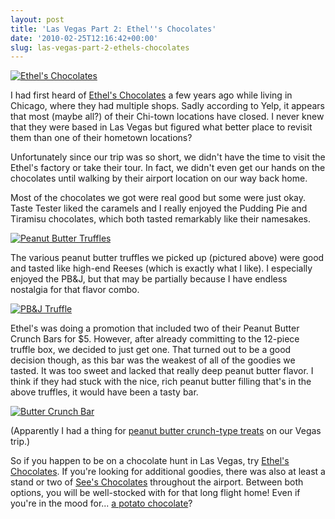 ```yaml
---
layout: post
title: 'Las Vegas Part 2: Ethel''s Chocolates'
date: '2010-02-25T12:16:42+00:00'
slug: las-vegas-part-2-ethels-chocolates
---
```

<a href="http://www.flickr.com/photos/kstar810/4370334415/"><img src="http://farm3.static.flickr.com/2708/4370334415_31d177686e.jpg" alt="Ethel's Chocolates" /></a>

I had first heard of <a href="http://www.ethelschocolate.com/">Ethel's Chocolates</a> a few years ago while living in Chicago, where they had multiple shops. Sadly according to Yelp, it appears that most (maybe all?) of their Chi-town locations have closed. I never knew that they were based in Las Vegas but figured what better place to revisit them than one of their hometown locations?

Unfortunately since our trip was so short, we didn't have the time to visit the Ethel's factory or take their tour. In fact, we didn't even get our hands on the chocolates until walking by their airport location on our way back home.

Most of the chocolates we got were real good but some were just okay. Taste Tester liked the caramels and I really enjoyed the Pudding Pie and Tiramisu chocolates, which both tasted remarkably like their namesakes. 

<a href="http://www.flickr.com/photos/kstar810/4370333049/"><img src="http://farm3.static.flickr.com/2791/4370333049_9151f468e9.jpg" alt="Peanut Butter Truffles" /></a>

The various peanut butter truffles we picked up (pictured above) were good and tasted like high-end Reeses (which is exactly what I like). I especially enjoyed the PB&J, but that may be partially because I have endless nostalgia for that flavor combo. 

<a href="http://www.flickr.com/photos/kstar810/4370333161/"><img src="http://farm5.static.flickr.com/4071/4370333161_109fa6805b.jpg" alt="PB&J Truffle" /></a>

Ethel's was doing a promotion that included two of their Peanut Butter Crunch Bars for $5. However, after already committing to the 12-piece truffle box, we decided to just get one. That turned out to be a good decision though, as this bar was the weakest of all of the goodies we tasted. It was too sweet and lacked that really deep peanut butter flavor. I think if they had stuck with the nice, rich peanut butter filling that's in the above truffles, it would have been a tasty bar. 

<a href="http://www.flickr.com/photos/kstar810/4371083784/in/photostream/"><img src="http://farm3.static.flickr.com/2759/4371083784_dd9228e1b1.jpg" alt="Butter Crunch Bar" /></a>

(Apparently I had a thing for <a href="http://www.cpbgallery.com/2010/02/19/viva-las-vegas/">peanut butter crunch-type treats</a> on our Vegas trip.)

So if you happen to be on a chocolate hunt in Las Vegas, try <a href="http://www.ethelschocolate.com/">Ethel's Chocolates</a>. If you're looking for additional goodies, there was also at least a stand or two of <a href="http://www.sees.com/">See's Chocolates</a> throughout the airport. Between both options, you will be well-stocked with for that long flight home! Even if you're in the mood for... <a href="http://www.sees.com/prod.cfm/st_patricks_day/st_patricks_day_potato">a potato chocolate</a>?
